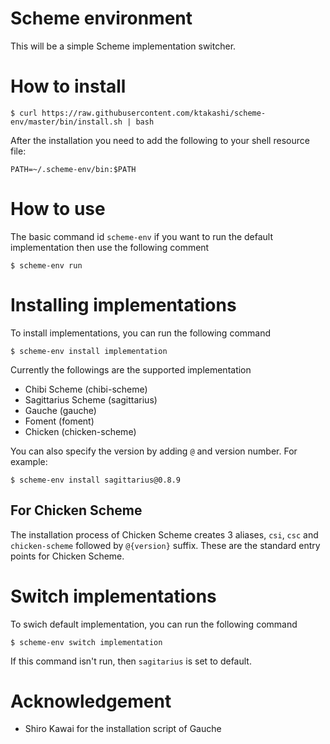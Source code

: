 # Scheme environment

This will be a simple Scheme implementation switcher.

# How to install

```
$ curl https://raw.githubusercontent.com/ktakashi/scheme-env/master/bin/install.sh | bash
```

After the installation you need to add the following to your shell
resource file:

```
PATH=~/.scheme-env/bin:$PATH
```

# How to use

The basic command id `scheme-env` if you want to run the default
implementation then use the following comment

```
$ scheme-env run
```

# Installing implementations

To install implementations, you can run the following command

```
$ scheme-env install implementation
```
Currently the followings are the supported implementation 

- Chibi Scheme (chibi-scheme)
- Sagittarius Scheme (sagittarius)
- Gauche (gauche)
- Foment (foment)
- Chicken (chicken-scheme)

You can also specify the version by adding `@` and version number.
For example:

```
$ scheme-env install sagittarius@0.8.9
```

## For Chicken Scheme

The installation process of Chicken Scheme creates 3 aliases, `csi`, `csc` and
`chicken-scheme` followed by `@{version}` suffix. These are the standard
entry points for Chicken Scheme.

# Switch implementations

To swich default implementation, you can run the following command

```
$ scheme-env switch implementation
```
If this command isn't run, then `sagitarius` is set to default.

# Acknowledgement

* Shiro Kawai for the installation script of Gauche
